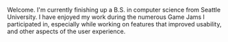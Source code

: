 Welcome. I'm currently finishing up a B.S. in computer science from Seattle University. I have enjoyed my work during the numerous Game Jams I participated in, especially while working on features that improved usability, and other aspects of the user experience.
